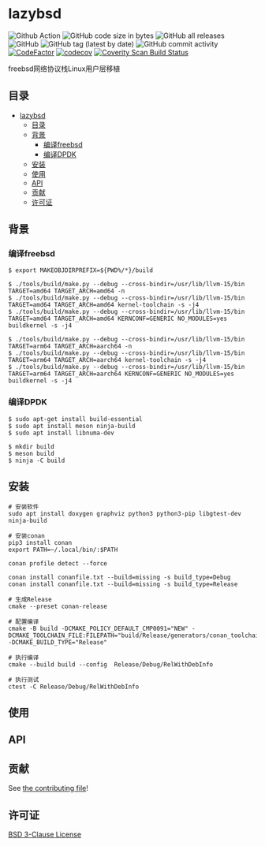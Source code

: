# lazybsd

![Github Action](https://github.com/mengdemao/lazybsd/actions/workflows/build.yml/badge.svg?branch=master)
![GitHub code size in bytes](https://img.shields.io/github/languages/code-size/mengdemao/lazybsd)
![GitHub all releases](https://img.shields.io/github/downloads/mengdemao/lazybsd/total)
![GitHub](https://img.shields.io/github/license/mengdemao/lazybsd)
![GitHub tag (latest by date)](https://img.shields.io/github/v/tag/mengdemao/lazybsd)
![GitHub commit activity](https://img.shields.io/github/commit-activity/y/mengdemao/lazybsd)
[![CodeFactor](https://www.codefactor.io/repository/github/mengdemao/lazybsd/badge)](https://www.codefactor.io/repository/github/mengdemao/lazybsd)
[![codecov](https://codecov.io/gh/mengdemao/lazybsd/graph/badge.svg?token=GKH2X5GZJ8)](https://codecov.io/gh/mengdemao/lazybsd)
[![Coverity Scan Build Status](https://scan.coverity.com/projects/29112/badge.svg)](https://scan.coverity.com/projects/mengdemao-lazybsd)

freebsd网络协议栈Linux用户层移植

## 目录

- [lazybsd](#lazybsd)
	- [目录](#目录)
	- [背景](#背景)
		- [编译freebsd](#编译freebsd)
		- [编译DPDK](#编译dpdk)
	- [安装](#安装)
	- [使用](#使用)
	- [API](#api)
	- [贡献](#贡献)
	- [许可证](#许可证)

## 背景

### 编译freebsd

```shell
$ export MAKEOBJDIRPREFIX=${PWD%/*}/build

$ ./tools/build/make.py --debug --cross-bindir=/usr/lib/llvm-15/bin TARGET=amd64 TARGET_ARCH=amd64 -n
$ ./tools/build/make.py --debug --cross-bindir=/usr/lib/llvm-15/bin TARGET=amd64 TARGET_ARCH=amd64 kernel-toolchain -s -j4
$ ./tools/build/make.py --debug --cross-bindir=/usr/lib/llvm-15/bin TARGET=amd64 TARGET_ARCH=amd64 KERNCONF=GENERIC NO_MODULES=yes buildkernel -s -j4

$ ./tools/build/make.py --debug --cross-bindir=/usr/lib/llvm-15/bin TARGET=arm64 TARGET_ARCH=aarch64 -n
$ ./tools/build/make.py --debug --cross-bindir=/usr/lib/llvm-15/bin TARGET=arm64 TARGET_ARCH=aarch64 kernel-toolchain -s -j4
$ ./tools/build/make.py --debug --cross-bindir=/usr/lib/llvm-15/bin TARGET=arm64 TARGET_ARCH=aarch64 KERNCONF=GENERIC NO_MODULES=yes buildkernel -s -j4
```

### 编译DPDK

```shell
$ sudo apt-get install build-essential
$ sudo apt install meson ninja-build
$ sudo apt install libnuma-dev

$ mkdir build
$ meson build
$ ninja -C build
```

## 安装

```shell
# 安装软件
sudo apt install doxygen graphviz python3 python3-pip libgtest-dev ninja-build

# 安装conan
pip3 install conan
export PATH=~/.local/bin/:$PATH

conan profile detect --force

conan install conanfile.txt --build=missing -s build_type=Debug
conan install conanfile.txt --build=missing -s build_type=Release

# 生成Release
cmake --preset conan-release

# 配置编译
cmake -B build -DCMAKE_POLICY_DEFAULT_CMP0091="NEW" -DCMAKE_TOOLCHAIN_FILE:FILEPATH="build/Release/generators/conan_toolchain.cmake" -DCMAKE_BUILD_TYPE="Release"

# 执行编译
cmake --build build --config  Release/Debug/RelWithDebInfo

# 执行测试
ctest -C Release/Debug/RelWithDebInfo
```

## 使用

## API

## 贡献

See [the contributing file](CONTRIBUTING.md)!

## 许可证

[BSD 3-Clause License](LICENSE)